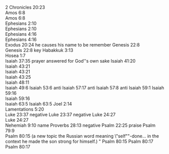 2 Chronicles 20:23	
Amos 6:8	
Amos 6:8	
Ephesians 2:10	
Ephesians 2:10	
Ephesians 4:16	
Ephesians 4:16	
Exodus 20:24	he causes his name to be remember
Genesis 22:8	
Genesis 22:8	key
Habakkuk 3:13	
Hosea 1:7	
Isaiah 37:35	prayer answered for God''s own sake
Isaiah 41:20	
Isaiah 43:21	
Isaiah 43:21	
Isaiah 43:25	
Isaiah 48:11	
Isaiah 49:6	
Isaiah 53:6	anti
Isaiah 57:17	anti
Isaiah 57:8	anti
Isaiah 59:1	
Isaiah 59:16	
Isaiah 59:16	
Isaiah 63:5	
Isaiah 63:5	
Joel 2:14	
Lamentations 5:20	
Luke 23:37	negative
Luke 23:37	negative
Luke 24:27	
Luke 24:27	
Nehemiah 9:10	name
Proverbs 28:13	negative
Psalm 22:25	praise
Psalm 79:9	
Psalm 80:15	 (a new topic the Russian word meaning \\"self\"\"-done... in the context he made the son strong for himself.) "
Psalm 80:15	
Psalm 80:17	
Psalm 80:17	
